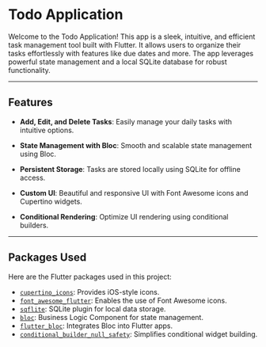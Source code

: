 # Todo Application

Welcome to the Todo Application! This app is a sleek, intuitive, and efficient task management tool built with Flutter. It allows users to organize their tasks effortlessly with features like due dates and more. The app leverages powerful state management and a local SQLite database for robust functionality.

---

## Features

- **Add, Edit, and Delete Tasks**: Easily manage your daily tasks with intuitive options.

- **State Management with Bloc**: Smooth and scalable state management using Bloc.

- **Persistent Storage**: Tasks are stored locally using SQLite for offline access.

- **Custom UI**: Beautiful and responsive UI with Font Awesome icons and Cupertino widgets.

- **Conditional Rendering**: Optimize UI rendering using conditional builders.

---

## Packages Used

Here are the Flutter packages used in this project:

- [`cupertino_icons`](https://pub.dev/packages/cupertino_icons): Provides iOS-style icons.
- [`font_awesome_flutter`](https://pub.dev/packages/font_awesome_flutter): Enables the use of Font Awesome icons.
- [`sqflite`](https://pub.dev/packages/sqflite): SQLite plugin for local data storage.
- [`bloc`](https://pub.dev/packages/bloc): Business Logic Component for state management.
- [`flutter_bloc`](https://pub.dev/packages/flutter_bloc): Integrates Bloc into Flutter apps.
- [`conditional_builder_null_safety`](https://pub.dev/packages/conditional_builder_null_safety): Simplifies conditional widget building.

